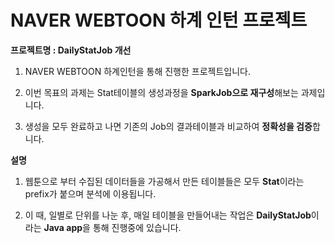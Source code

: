 # NAVER WEBTOON 하계 인턴 프로젝트

**프로젝트명 : DailyStatJob 개선**

1) NAVER WEBTOON 하계인턴을 통해 진행한 프로젝트입니다.

2) 이번 목표의 과제는 Stat테이블의 생성과정을 **SparkJob으로 재구성**해보는 과제입니다.

3) 생성을 모두 완료하고 나면 기존의 Job의 결과테이블과 비교하여 **정확성을 검증**합니다. 

**설명**

1) 웹툰으로 부터 수집된 데이터들을 가공해서 만든 테이블들은 모두 **Stat**이라는 prefix가 붙으며 분석에 이용됩니다.

2) 이 때, 일별로 단위를 나눈 후, 매일 테이블을 만들어내는 작업은 **DailyStatJob**이라는 **Java app**을 통해 진행중에 있습니다. 

